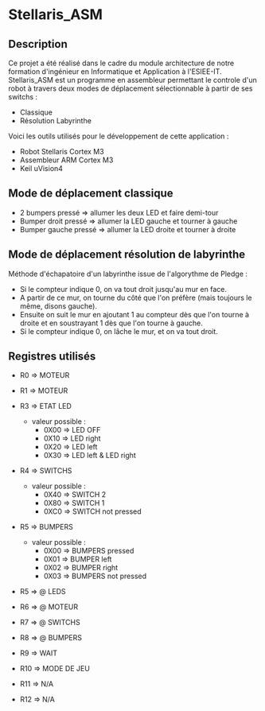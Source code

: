 Stellaris_ASM
==============================================================

Description
--------------------------------------------------------------

Ce projet a été réalisé dans le cadre du module architecture de notre formation d'ingénieur en Informatique et Application à l'ESIEE-IT. Stellaris_ASM est un programme en assembleur permettant le controle d'un robot à travers deux modes de déplacement sélectionnable à partir de ses switchs :

* Classique
* Résolution Labyrinthe

Voici les outils utilisés pour le développement de cette application :

* Robot Stellaris Cortex M3
* Assembleur ARM Cortex M3
* Keil uVision4

Mode de déplacement classique
--------------------------------------------------------------

* 2 bumpers pressé => allumer les deux LED et faire demi-tour
* Bumper droit pressé => allumer la LED gauche et tourner à gauche
* Bumper gauche pressé => allumer la LED droite et tourner à droite

Mode de déplacement résolution de labyrinthe
--------------------------------------------------------------

Méthode d'échapatoire d'un labyrinthe issue de l'algorythme de Pledge :

* Si le compteur indique 0, on va tout droit jusqu'au mur en face.
* A partir de ce mur, on tourne du côté que l'on préfère (mais toujours le même, disons gauche).
* Ensuite on suit le mur en ajoutant 1 au compteur dès que l'on tourne à droite et en soustrayant 1 dès que l'on tourne à gauche.
* Si le compteur indique 0, on lâche le mur, et on va tout droit.

Registres utilisés
--------------------------------------------------------------

* R0 => MOTEUR

* R1 => MOTEUR

* R3 => ETAT LED
  * valeur possible :
    * 0X00 => LED OFF
    * 0X10 => LED right
    * 0X20 => LED left
    * 0X30 => LED left & LED right

* R4 => SWITCHS
  * valeur possible :
    * 0X40 => SWITCH 2
    * 0X80 => SWITCH 1
    * 0XC0 => SWITCH not pressed

* R5 => BUMPERS
  * valeur possible :
    * 0X00 => BUMPERS pressed
    * 0X01 => BUMPER left
    * 0X02 => BUMPER right
    * 0X03 => BUMPERS not pressed

* R5 => @ LEDS

* R6 => @ MOTEUR

* R7 => @ SWITCHS
  
* R8 => @ BUMPERS

* R9 => WAIT

* R10 => MODE DE JEU

* R11 =>  N/A

* R12 =>  N/A

